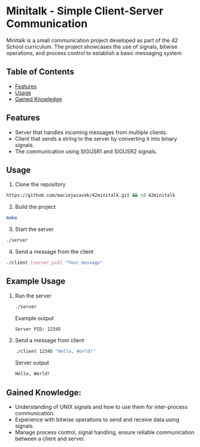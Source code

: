 # Minitalk - Simple Client-Server Communication
Minitalk is a small communication project developed as part of the 42 School curriculum. The project showcases the use of signals, bitwise operations, and process control to establish a basic messaging system.

## Table of Contents
- [Features](#features)
- [Usage](#usage)
- [Gained Knowledge](#gained-knowledge)

## Features
- Server that handles incoming messages from multiple clients.
- Client that sends a string to the server by converting it into binary signals.
- The communication using SIGUSR1 and SIGUSR2 signals.

## Usage
1. Clone the repository
```bash
https://github.com/maciejwiacek/42minitalk.git && cd 42minitalk
```
2. Build the project
```bash
make
```
3. Start the server
```bash
./server
```
4. Send a message from the client
```bash
./client [server_pid] "Your message"
```

## Example Usage
1. Run the server
   ```bash
   ./server
   ```
   Example output
   ```bash
   Server PID: 12345
   ```
2. Send a message from client
   ```bash
   ./client 12345 "Hello, World!"
   ```
   Server output
   ```bash
   Hello, World!
   ```

## Gained Knowledge:
- Understanding of UNIX signals and how to use them for inter-process communication.
- Experience with bitwise operations to send and receive data using signals.
- Manage process control, signal handling, ensure reliable communication between a client and server.
